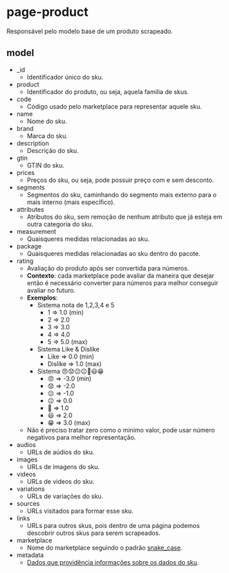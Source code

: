 # page-product
Responsável pelo modelo base de um produto scrapeado.  

## model
* _id
    * Identificador único do sku.
* product
    * Identificador do produto, ou seja, aquela familia de skus.
* code
    * Código usado pelo marketplace para representar aquele sku.
* name
    * Nome do sku.
* brand
    * Marca do sku.
* description
    * Descrição do sku.
* gtin
    * GTIN do sku.
* prices
    * Preços do sku, ou seja, pode possuir preço com e sem desconto.
* segments
    * Segmentos do sku, caminhando do segmento mais externo para o mais interno (mais específico).
* attributes
    * Atributos do sku, sem remoção de nenhum atributo que já esteja em outra categoria do sku.
* measurement
    * Quaisqueres medidas relacionadas ao sku.
* package
    * Quaisqueres medidas relacionadas ao sku dentro do pacote.
* rating
    * Avaliação do produto após ser convertida para números.
    * **Contexto**: cada marketplace pode avaliar da maneira que desejar então é necessário converter para números para melhor conseguir avaliar no futuro.
    * **Exemplos**:
        * Sistema nota de 1,2,3,4 e 5
            * 1 => 1.0 (min)
            * 2 => 2.0
            * 3 => 3.0
            * 4 => 4.0
            * 5 => 5.0 (max)
        * Sistema Like & Dislike
            * Like => 0.0 (min)
            * Dislike => 1.0 (max)
        * Sistema 😠😟😕😐🙂😃😁
            * 😠 => -3.0 (min)
            * 😟 => -2.0
            * 😕 => -1.0
            * 😐 => 0.0
            * 🙂 => 1.0
            * 😃 => 2.0
            * 😁 => 3.0 (max)
    * Não é preciso tratar zero como o minímo valor, pode usar número negativos para melhor representação.
* audios
    * URLs de aúdios do sku.
* images
    * URLs de imagens do sku.
* videos
    * URLs de videos do sku.
* variations
    * URLs de variações do sku.
* sources
    * URLs visitados para formar esse sku.
* links
    * URLs para outros skus, pois dentro de uma página podemos descobrir outros skus para serem scrapeados.
* marketplace
    * Nome do marketplace seguindo o padrão [snake_case](https://en.wikipedia.org/wiki/Snake_case).
* metadata
    * [Dados que providência informações sobre os dados do sku](https://en.wikipedia.org/wiki/Metadata).